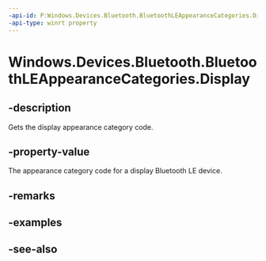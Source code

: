 ----api-id: P:Windows.Devices.Bluetooth.BluetoothLEAppearanceCategories.Display
-api-type: winrt property
---<!-- Property syntaxpublic ushort Display { get; }--># Windows.Devices.Bluetooth.BluetoothLEAppearanceCategories.Display## -descriptionGets the display appearance category code.## -property-valueThe appearance category code for a display Bluetooth LE device.## -remarks## -examples## -see-also